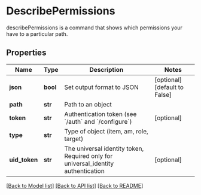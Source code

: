 # DescribePermissions

describePermissions is a command that shows which permissions your have to a particular path.
## Properties
Name | Type | Description | Notes
------------ | ------------- | ------------- | -------------
**json** | **bool** | Set output format to JSON | [optional] [default to False]
**path** | **str** | Path to an object | 
**token** | **str** | Authentication token (see &#x60;/auth&#x60; and &#x60;/configure&#x60;) | [optional] 
**type** | **str** | Type of object (item, am, role, target) | 
**uid_token** | **str** | The universal identity token, Required only for universal_identity authentication | [optional] 

[[Back to Model list]](../README.md#documentation-for-models) [[Back to API list]](../README.md#documentation-for-api-endpoints) [[Back to README]](../README.md)


